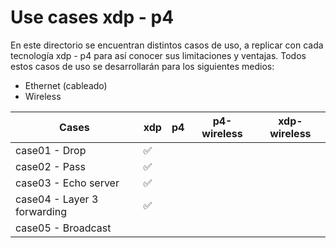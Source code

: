# Use cases xdp - p4

En este directorio se encuentran distintos casos de uso, a replicar con cada tecnología xdp - p4 para así conocer sus limitaciones y ventajas. Todos estos casos de uso se desarrollarán para los siguientes medios:

- Ethernet (cableado)
- Wireless


| Cases         | xdp | p4 |  p4-wireless | xdp-wireless    |
|---------------|-----|----|---| --- |
| case01 - Drop               | :white_check_mark:    |    |   |  |
| case02 - Pass               | :white_check_mark:    |    |   |  |
| case03 - Echo server        | :white_check_mark:    |    |   |  |
| case04 - Layer 3 forwarding | :white_check_mark:    |    |   |  |
| case05 - Broadcast          |                       |    |   |  |
